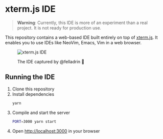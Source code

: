 # xterm.js IDE

> **Warning**: Currently, this IDE is more of an experiment than a real project. It is not ready for production use.

This repository contains a web-based IDE built entirely on top of [xterm.js](https://xtermjs.org/). It enables you to use IDEs like NeoVim, Emacs, Vim in a web browser.

<figure>
  <img src="https://user-images.githubusercontent.com/418083/177619335-8572c4e8-015b-482c-a7e7-0c77ceb19364.png" alt="xterm.js IDE" />
  <figcaption>
    <p>
      The IDE captured by @felladrin 🧡
    </p>
    </figcaption>
</figure>

## Running the IDE

1. Clone this repository
2. Install dependencies
    ```bash
    yarn
    ```
3. Compile and start the server
    ```bash
    PORT=3000 yarn start
    ```
4. Open [http://localhost:3000](http://localhost:3000) in your browser
